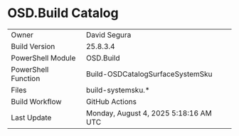 ﻿# OSD.Build Catalog

| | |
|-|-|
| Owner | David Segura |
| Build Version | 25.8.3.4 |
| PowerShell Module | OSD.Build |
| PowerShell Function | Build-OSDCatalogSurfaceSystemSku |
| Files | build-systemsku.* |
| Build Workflow | GitHub Actions |
| Last Update | Monday, August 4, 2025 5:18:16 AM UTC |
